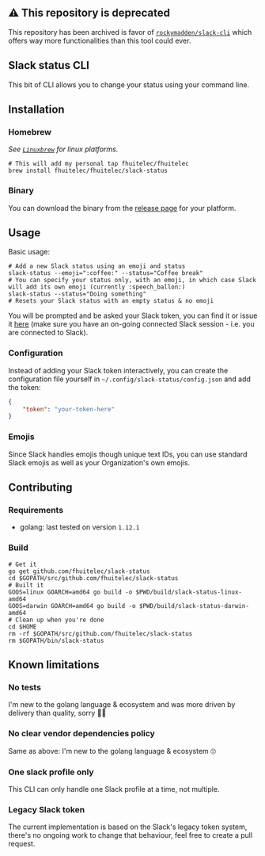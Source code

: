 ## ⚠️ This repository is deprecated

This repository has been archived is favor of [`rockymadden/slack-cli`](https://github.com/rockymadden/slack-cli) which offers way more functionalities than this tool could ever.

## Slack status CLI

This bit of CLI allows you to change your status using your command line.

## Installation

### Homebrew

_See [`Linuxbrew`](https://docs.brew.sh/Homebrew-on-Linux) for linux platforms._

```shell
# This will add my personal tap fhuitelec/fhuitelec
brew install fhuitelec/fhuitelec/slack-status
```

### Binary

You can download the binary from the [release page](https://github.com/fhuitelec/slack-status/releases) for your platform.

## Usage

Basic usage:

```
# Add a new Slack status using an emoji and status
slack-status --emoji=":coffee:" --status="Coffee break"
# You can specify your status only, with an emoji, in which case Slack will add its own emoji (currently :speech_ballon:)
slack-status --status="Doing something"
# Resets your Slack status with an empty status & no emoji
```

You will be prompted and be asked your Slack token, you can find it or issue it [here](https://api.slack.com/custom-integrations/legacy-tokens#legacy_token_generator) (make sure you have an on-going connected Slack session - i.e. you are connected to Slack).

### Configuration

Instead of adding your Slack token interactively, you can create the configuration file yourself in `~/.config/slack-status/config.json` and add the token:

```json
{
    "token": "your-token-here"
}
```

### Emojis

Since Slack handles emojis though unique text IDs, you can use standard Slack emojis as well as your Organization's own emojis.

## Contributing

### Requirements

- golang: last tested on version `1.12.1`

### Build

```shell
# Get it
go get github.com/fhuitelec/slack-status
cd $GOPATH/src/github.com/fhuitelec/slack-status
# Built it
GOOS=linux GOARCH=amd64 go build -o $PWD/build/slack-status-linux-amd64
GOOS=darwin GOARCH=amd64 go build -o $PWD/build/slack-status-darwin-amd64
# Clean up when you're done
cd $HOME
rm -rf $GOPATH/src/github.com/fhuitelec/slack-status
rm $GOPATH/bin/slack-status
```

## Known limitations

### No tests

I'm new to the golang language & ecosystem and was more driven by delivery than quality, sorry 🤷‍♂️

### No clear vendor dependencies policy

Same as above: I'm new to the golang language & ecosystem 🙄

### One slack profile only

This CLI can only handle one Slack profile at a time, not multiple.

### Legacy Slack token

The current implementation is based on the Slack's legacy token system, there's no ongoing work to change that behaviour, feel free to create a pull request.
